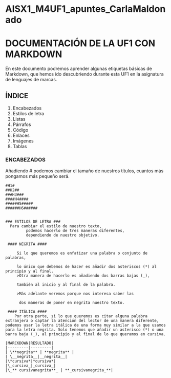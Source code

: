 # AISX1_M4UF1_apuntes_CarlaMaldonado
# DOCUMENTACIÓN DE LA UF1 CON MARKDOWN #
En este documento podremos aprender algunas etiquetas básicas de Markdown, que hemos ido descubriendo durante esta UF1 en la asignatura de lenguajes de marcas.

## ÍNDICE ##
1. Encabezados
2. Estilos de letra
3. Listas
4. Párrafos
5. Código
6. Enlaces
7. Imágenes
8. Tablas

### ENCABEZADOS ###
Añadiendo # podemos cambiar el tamaño de nuestros títulos, cuantos más pongamos más pequeño será. 


````
#H1#
##H2##
###H3###
####H4####
#####H5#####
######H6######


### ESTILOS DE LETRA ###
  Para cambiar el estilo de nuestro texto, 
         podemos hacerlo de tres maneras diferentes,
         dependiendo de nuestro objetivo.

 #### NEGRITA ####
  
     Si lo que queremos es enfatizar una palabra o conjunto de palabras,
     
     lo único que debemos de hacer es añadir dos asteriscos (*) al principio y al final. 
     >Otra manera de hacerlo es añadiendo dos barras bajas (_), 
     
     también al inicio y al final de la palabra. 

     >Más adelante veremos porque nos interesa saber las
     
      dos maneras de poner en negrita nuestro texto.

 #### ITÁLICA ####
    Por otra parte, si lo que queremos es citar alguna palabra extranjera o captar la atención del lector de una manera diferente, podemos usar la letra itálica de una forma muy similar a la que usamos para la letra negrita. Solo tenemos que añadir un asterisco (*) o una barra baja (_), al principio y al final de lo que queramos en cursiva.
    
|MARCKDOWN|RESULTADO|
|---------|---------|
| \**negrita** | **negrita** |
| \__negrita__|__negrita__|
|\*cursiva*|*cursiva*|
|\_cursiva_|_cursiva_|
|\_** cursivanegrita**_ | **_cursivanegrita_**|




